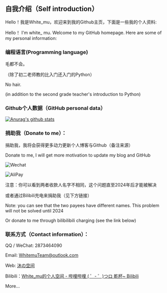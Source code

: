 ## 自我介绍（Self introduction）

Hello！我是White_mu，欢迎来到我的Github主页，下面是一些我的个人资料:

Hello！ I'm white_ mu. Welcome to my GitHub homepage. Here are some of my personal information:

### 编程语言(Programming language)

毛都不会。

（除了初二老师教的比入门还入门的Python）

No hair.

(in addition to the second grade teacher's introduction to Python)

### Github个人数据（GitHub personal data）

[![Anurag's github stats](https://github-readme-stats.vercel.app/api?username=WhitemuTeam&show_icons=true&theme=tokyonight)](https://github.com/anuraghazra/github-readme-stats)

### 捐助我（Donate to me）：

捐助我，我将会获得更多动力更新个人博客与Github（备注来源）

Donate to me, I will get more motivation to update my blog and GitHub

![Wechat](https://cdn.jsdelivr.net/gh/WhitemuTeam/web-img/mm_facetoface_collect_qrcode_1612099488333.png)

![AliPay](https://cdn.jsdelivr.net/gh/WhitemuTeam/web-img/1583747131013.jpg)

注意：你可以看到两者收款人名字不相同，这个问题直至2024年后才能被解决

或者通过Bilibili充电来捐助我（见下方链接）

Note: you can see that the two payees have different names. This problem will not be solved until 2024

Or donate to me through bilibilibili charging (see the link below)

### 联系方式（Contact information）：

QQ / WeChat: 2873464090

Email: WhitemuTeam@outlook.com

Web: [沐の空间](https://muspace.top/)

Bilibili：[White_mu的个人空间 - 哔哩哔哩 ( ゜- ゜)つロ 乾杯~ Bilibili](https://space.bilibili.com/97020216)

More...
